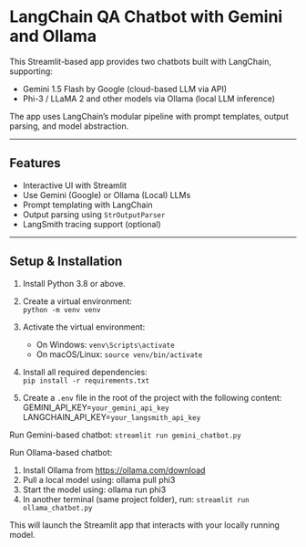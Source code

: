 # LangChain QA Chatbot with Gemini and Ollama

This Streamlit-based app provides two chatbots built with LangChain, supporting:

- Gemini 1.5 Flash by Google (cloud-based LLM via API)
- Phi-3 / LLaMA 2 and other models via Ollama (local LLM inference)

The app uses LangChain’s modular pipeline with prompt templates, output parsing, and model abstraction.

---
## Features
- Interactive UI with Streamlit
- Use Gemini (Google) or Ollama (Local) LLMs
- Prompt templating with LangChain
- Output parsing using `StrOutputParser`
- LangSmith tracing support (optional)
---

## Setup & Installation

1. Install Python 3.8 or above.

2. Create a virtual environment:  
   `python -m venv venv`

3. Activate the virtual environment:  
   - On Windows: `venv\Scripts\activate`  
   - On macOS/Linux: `source venv/bin/activate`

4. Install all required dependencies:  
   `pip install -r requirements.txt`

5. Create a `.env` file in the root of the project with the following content:
GEMINI_API_KEY=`your_gemini_api_key`
LANGCHAIN_API_KEY=`your_langsmith_api_key`

Run Gemini-based chatbot:
   `streamlit run gemini_chatbot.py`

Run Ollama-based chatbot:
1. Install Ollama from https://ollama.com/download
2. Pull a local model using: ollama pull phi3
3. Start the model using: ollama run phi3
4. In another terminal (same project folder), run:
   `streamlit run ollama_chatbot.py`

This will launch the Streamlit app that interacts with your locally running model.


